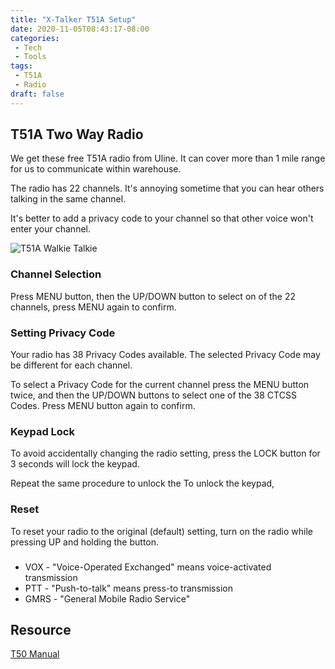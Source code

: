 ```yaml
---
title: "X-Talker T51A Setup"
date: 2020-11-05T08:43:17-08:00
categories:
 - Tech
 - Tools
tags:
 - T51A
 - Radio
draft: false
---
```


## T51A Two Way Radio
We get these free T51A radio from Uline. 
It can cover more than 1 mile range for us to communicate within warehouse.

The radio has 22 channels. It's annoying sometime that you can hear others talking in the same channel.

It's better to add a privacy code to your channel so that other voice won't enter your channel. 

![T51A Walkie Talkie](/images/2020/T51A-Walkie-Talkie.PNG)

### Channel Selection
Press MENU button, then the UP/DOWN button to select on of the 22 channels, 
press MENU again to confirm.

### Setting Privacy Code
Your radio has 38 Privacy Codes available. 
The selected Privacy Code may be different for each channel. 

To select a Privacy Code for the current channel press the MENU button twice, 
and then the UP/DOWN buttons to select one of the 38 CTCSS Codes. 
Press MENU button again to confirm.

### Keypad Lock
To  avoid  accidentally  changing  the  radio  setting,  press  the  LOCK button for 3 seconds will lock the keypad.

Repeat the same procedure to unlock the To unlock the keypad, 

### Reset
To reset your radio to the original (default) setting, 
turn on the radio while pressing UP and holding the button.

### 
* VOX - "Voice-Operated Exchanged" means voice-activated transmission
* PTT - "Push-to-talk" means press-to transmission
* GMRS - "General  Mobile  Radio Service"

## Resource
[T50 Manual](https://midlandusa.com/wp-content/uploads/2016/12/T50-Owners-Manual-Rev-B.pdf)